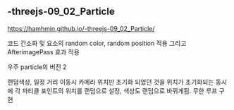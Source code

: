 
## -threejs-09_02_Particle

https://hamhmin.github.io/-threejs-09_02_Particle/

코드 간소화 및 요소의 random color, random position 적용 그리고  AfterimagePass 효과 적용

우주 particle의 버전 2


랜덤색상, 일정 거리 이동시 카메라 위치만 초기화 되었던 것을 위치가 초기화되는 동시에 각 파티클 포인트의 위치를 랜덤으로 설정, 색상도 랜덤으로 바뀌게됨.
무한 루프 구현
